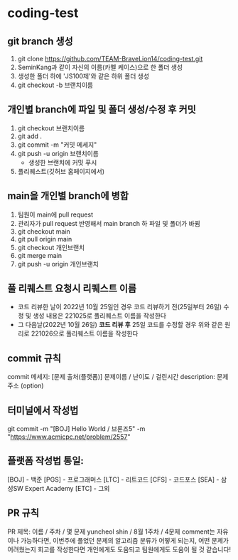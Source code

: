 # coding-test

## git branch 생성
1. git clone https://github.com/TEAM-BraveLion14/coding-test.git
2. SeminKang과 같이 자신의 이름(카멜 케이스)으로 한 폴더 생성
3. 생성한 폴더 하에 'JS100제'와 같은 하위 폴더 생성
4. git checkout -b 브랜치이름

## 개인별 branch에 파일 및 폴더 생성/수정 후 커밋
1. git checkout 브랜치이름
2. git add .
3. git commit -m "커밋 메세지"
4. git push -u origin 브랜치이름
    * 생성한 브랜치에 커밋 푸시
5. 풀리퀘스트(깃허브 홈페이지에서)

## main을 개인별 branch에 병합
1. 팀원이 main에 pull request
2. 관리자가 pull request 반영해서 main branch 하 파일 및 폴더가 바뀜
3. git checkout main
4. git pull origin main
5. git checkout 개인브랜치
6. git merge main
7. git push -u origin 개인브랜치

## 풀 리퀘스트 요청시 리퀘스트 이름
* 코드 리뷰한 날이 2022년 10월 25일인 경우 코드 리뷰하기 전(25일부터 26일) 수정 및 생성 내용은 221025로 풀리퀘스트 이름을 작성한다
* 그 다음날(2022년 10월 26일) **코드 리뷰 후** 25일 코드를 수정할 경우 위와 같은 원리로 221026으로 풀리퀘스트 이름을 작성한다

## commit 규칙
commit 메세지: [문제 출처(플랫폼)] 문제이름 / 난이도 / 걸린시간
description: 문제 주소 (option)

## 터미널에서 작성법
git commit -m "[BOJ] Hello World / 브론즈5" -m "https://www.acmicpc.net/problem/2557"

## 플랫폼 작성법 통일:
[BOJ] - 백준
[PGS] - 프로그래머스
[LTC] - 리트코드
[CFS] - 코드포스
[SEA] - 삼성SW Expert Academy
[ETC] - 그외

## PR 규칙
PR 제목: 이름 / 주차 / 몇 문제
yuncheol shin / 8월 1주차 / 4문제
comment는 자유이나 가능하다면, 이번주에 풀었던 문제의 알고리즘 분류가 어떻게 되는지,
어떤 문제가 어려웠는지 회고를 작성한다면 개인에게도 도움되고 팀원에게도 도움이 될 것 같습니다!
